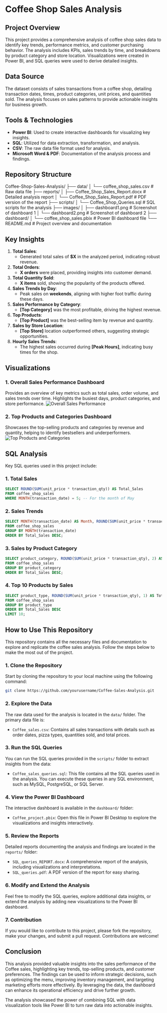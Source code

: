 # Coffee Shop Sales Analysis

## Project Overview
This project provides a comprehensive analysis of coffee shop sales data to identify key trends, performance metrics, and customer purchasing behavior. The analysis includes KPIs, sales trends by time, and breakdowns by product category and store location. Visualizations were created in Power BI, and SQL queries were used to derive detailed insights.

## Data Source
The dataset consists of sales transactions from a coffee shop, detailing transaction dates, times, product categories, unit prices, and quantities sold. The analysis focuses on sales patterns to provide actionable insights for business growth.

## Tools & Technologies
- **Power BI**: Used to create interactive dashboards for visualizing key insights.
- **SQL**: Utilized for data extraction, transformation, and analysis.
- **CSV**: The raw data file format used for analysis.
- **Microsoft Word & PDF**: Documentation of the analysis process and findings.

## Repository Structure
Coffee-Shop-Sales-Analysis/ 
├── data/ 
│ └── coffee_shop_sales.csv                      # Raw data file 
├── reports/ 
│ ├── Coffee_Shop_Sales_Report.docx              # Detailed analysis report 
│ └── Coffee_Shop_Sales_Report.pdf               # PDF version of the report 
├── scripts/ 
│ └── Coffee_Shop_Queries.sql                    # SQL scripts for the analysis 
├── images/ 
│ ├── dashboard1.png                             # Screenshot of dashboard 1 
│ └── dashboard2.png                             # Screenshot of dashboard 2 
├── dashboard/ 
│ └── coffee_shop_sales.pbix                     # Power BI dashboard file
└── README.md                                    # Project overview and documentation


## Key Insights
1. **Total Sales**:
   - Generated total sales of **$X** in the analyzed period, indicating robust revenue.
2. **Total Orders**:
   - **X orders** were placed, providing insights into customer demand.
3. **Total Quantity Sold**:
   - **X items** sold, showing the popularity of the products offered.
4. **Sales Trends by Day**:
   - Peak sales on **weekends**, aligning with higher foot traffic during these days.
5. **Sales Performance by Category**:
   - **[Top Category]** was the most profitable, driving the highest revenue.
6. **Top Products**:
   - **[Top Product]** was the best-selling item by revenue and quantity.
7. **Sales by Store Location**:
   - **[Top Store]** location outperformed others, suggesting strategic opportunities.
8. **Hourly Sales Trends**:
   - The highest sales occurred during **[Peak Hours]**, indicating busy times for the shop.

## Visualizations
### 1. Overall Sales Performance Dashboard
Provides an overview of key metrics such as total sales, order volume, and sales trends over time. Highlights the busiest days, product categories, and store performance.
![Overall Sales Performance](images/dashboard1.png)

### 2. Top Products and Categories Dashboard
Showcases the top-selling products and categories by revenue and quantity, helping to identify bestsellers and underperformers.
![Top Products and Categories](images/dashboard2.png)

## SQL Analysis
Key SQL queries used in this project include:

### 1. Total Sales
```sql
SELECT ROUND(SUM(unit_price * transaction_qty)) AS Total_Sales
FROM coffee_shop_sales
WHERE MONTH(transaction_date) = 5; -- For the month of May
```
### 2. Sales Trends
```sql
SELECT MONTH(transaction_date) AS Month, ROUND(SUM(unit_price * transaction_qty)) AS Total_Sales
FROM coffee_shop_sales
GROUP BY MONTH(transaction_date)
ORDER BY Total_Sales DESC;
```
### 3. Sales by Product Category
```sql
SELECT product_category, ROUND(SUM(unit_price * transaction_qty), 2) AS Total_Sales
FROM coffee_shop_sales
GROUP BY product_category
ORDER BY Total_Sales DESC;
```
### 4. Top 10 Products by Sales
```sql
SELECT product_type, ROUND(SUM(unit_price * transaction_qty), 1) AS Total_Sales
FROM coffee_shop_sales
GROUP BY product_type
ORDER BY Total_Sales DESC
LIMIT 10;
```
## How to Use This Repository

This repository contains all the necessary files and documentation to explore and replicate the coffee sales analysis. Follow the steps below to make the most out of the project.

### 1. Clone the Repository
Start by cloning the repository to your local machine using the following command:
```bash
git clone https://github.com/yourusername/Coffee-Sales-Analysis.git
```

### 2. Explore the Data
The raw data used for the analysis is located in the `data/` folder. The primary data file is:
- `Coffee_sales.csv`: Contains all sales transactions with details such as order dates, pizza types, quantities sold, and total prices.

### 3. Run the SQL Queries
You can run the SQL queries provided in the `scripts/` folder to extract insights from the data:
- `Coffee_sales_queries.sql`: This file contains all the SQL queries used in the analysis. You can execute these queries in any SQL environment, such as MySQL, PostgreSQL, or SQL Server.

### 4. View the Power BI Dashboard
The interactive dashboard is available in the `dashboard/` folder:
- `Coffee_project.pbix`: Open this file in Power BI Desktop to explore the visualizations and insights interactively.

### 5. Review the Reports
Detailed reports documenting the analysis and findings are located in the `reports/` folder:
- `SQL_queries_REPORT.docx`: A comprehensive report of the analysis, including visualizations and interpretations.
- `SQL_queries.pdf`: A PDF version of the report for easy sharing.

### 6. Modify and Extend the Analysis
Feel free to modify the SQL queries, explore additional data insights, or extend the analysis by adding new visualizations to the Power BI dashboard.

### 7. Contribution
If you would like to contribute to this project, please fork the repository, make your changes, and submit a pull request. Contributions are welcome!

## Conclusion

This analysis provided valuable insights into the sales performance of the Coffee sales, highlighting key trends, top-selling products, and customer preferences. The findings can be used to inform strategic decisions, such as optimizing the menu, improving inventory management, and targeting marketing efforts more effectively. By leveraging the data, the dashboard can enhance its operational efficiency and drive further growth.

The analysis showcased the power of combining SQL with data visualization tools like Power BI to turn raw data into actionable insights.
